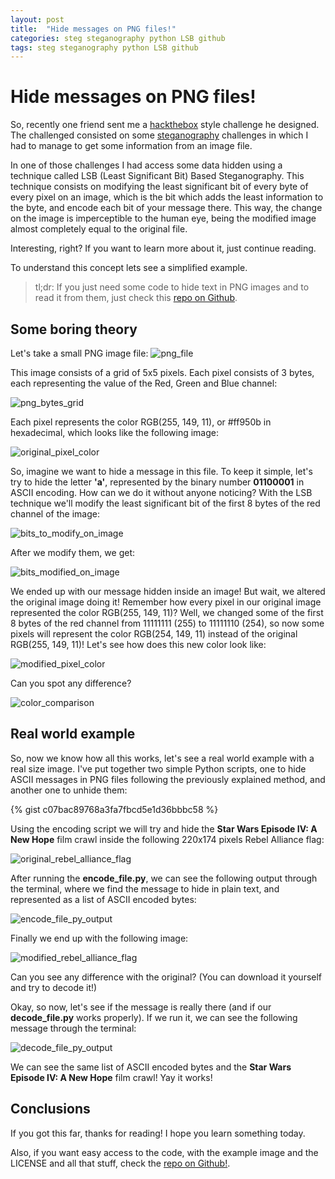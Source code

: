 ```yaml
---
layout: post
title:  "Hide messages on PNG files!"
categories: steg steganography python LSB github
tags: steg steganography python LSB github
---
```



# Hide messages on PNG files!

So, recently one friend sent me a [hackthebox](https://www.hackthebox.eu/) style challenge he designed.
The challenged consisted on some [steganography](https://en.wikipedia.org/wiki/Steganography) challenges in which I had
to manage to get some information from an image file.

In one of those challenges I had access some data hidden using a technique called LSB (Least Significant Bit) Based 
Steganography. This technique consists on modifying the least significant bit of every byte of every pixel on an image,
which is the bit which adds the least information to the byte, and encode each bit of your message there. This way, the
change on the image is imperceptible to the human eye, being the modified image almost completely equal to the original
file.

Interesting, right? If you want to learn more about it, just continue reading.

To understand this concept lets see a simplified example. 

> tl;dr: If you just need some code to hide text in PNG images and to read it from them, just check this 
>[repo on Github](https://github.com/manglaneso/LSB-encode-decode).

## Some boring theory
Let's take a small PNG image file:
![png_file](/assets/images/hide-messages-on-png-files/png_file.png)

This image consists of a grid of 5x5 pixels. Each pixel consists of 3 bytes, each representing the value of the 
Red, Green and Blue channel:

![png_bytes_grid](/assets/images/hide-messages-on-png-files/png_bytes_grid.png) 
 
Each pixel represents the color RGB(255, 149, 11), or #ff950b in hexadecimal, which looks like the following image:

![original_pixel_color](/assets/images/hide-messages-on-png-files/original_pixel_color.png) 

So, imagine we want to hide a message in this file. To keep it simple, let's try to hide the letter **'a'**, 
represented by the binary number **01100001** in ASCII encoding. How can we do it without anyone noticing? With the
LSB technique we'll modify the least significant bit of the first 8 bytes of the red channel of the image:

![bits_to_modify_on_image](/assets/images/hide-messages-on-png-files/png_selected_bits_to_modify.png) 

After we modify them, we get:

![bits_modified_on_image](/assets/images/hide-messages-on-png-files/png_bits_modified.png) 

We ended up with our message hidden inside an image! But wait, we altered the original image doing it! Remember how
every pixel in our original image represented the color RGB(255, 149, 11)? Well, we changed some of the first 8 bytes of
the red channel from 11111111 (255) to 11111110 (254), so now some pixels will represent the color RGB(254, 149, 11) 
instead of the original RGB(255, 149, 11)! Let's see how does this new color look like:

![modified_pixel_color](/assets/images/hide-messages-on-png-files/modified_pixel_color.png) 

Can you spot any difference?

![color_comparison](/assets/images/hide-messages-on-png-files/color_comparison.png) 

## Real world example

So, now we know how all this works, let's see a real world example with a real size image. I've put together two simple
Python scripts, one to hide ASCII messages in PNG files following the previously explained method, and another one to 
unhide them:

{% gist c07bac89768a3fa7fbcd5e1d36bbbc58 %}

Using the encoding script we will try and hide the **Star Wars Episode IV: A New Hope** film crawl inside the following
220x174 pixels Rebel Alliance flag:

![original_rebel_alliance_flag](/assets/images/hide-messages-on-png-files/Rebel_Alliance_flag.png)

After running the **encode_file.py**, we can see the following output through the terminal, where we find the message
to hide in plain text, and represented as a list of ASCII encoded bytes:

![encode_file_py_output](/assets/images/hide-messages-on-png-files/encode_file_py_output.png)

Finally we end up with the following image:

![modified_rebel_alliance_flag](/assets/images/hide-messages-on-png-files/encoded_image.png)

Can you see any difference with the original? (You can download it yourself and try to decode it!)

Okay, so now, let's see if the message is really there (and if our **decode_file.py** works properly). If we run
it, we can see the following message through the terminal:

![decode_file_py_output](/assets/images/hide-messages-on-png-files/decode_file_py_output.png)

We can see the same list of ASCII encoded bytes and the **Star Wars Episode IV: A New Hope** film crawl! Yay it works!

## Conclusions

If you got this far, thanks for reading! I hope you learn something today.

Also, if you want easy access to the code, with the example image and the LICENSE and all that stuff, check the 
[repo on Github!](https://github.com/manglaneso/LSB-encode-decode). 
